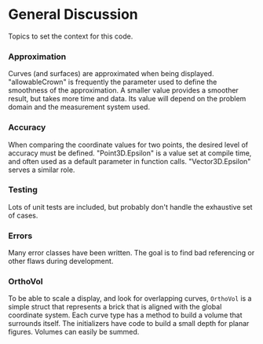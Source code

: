 # General Discussion

Topics to set the context for this code.

### Approximation

Curves (and surfaces) are approximated when being displayed. "allowableCrown" is frequently the parameter used to define the smoothness of the approximation. A smaller value provides a smoother result, but takes more time and data. Its value will depend on the problem domain and the measurement system used.

### Accuracy

When comparing the coordinate values for two points, the desired level of accuracy must be defined. "Point3D.Epsilon" is a value set at compile time, and often used as a default parameter in function calls. "Vector3D.Epsilon" serves a similar role.

### Testing
Lots of unit tests are included, but probably don't handle the exhaustive set of cases.

### Errors
Many error classes have been written. The goal is to find bad referencing or other flaws during development.

### OrthoVol
To be able to scale a display, and look for overlapping curves, ``OrthoVol`` is a simple struct that represents a brick that is aligned with the global coordinate system. Each curve type has a method to build a volume that surrounds itself. The initializers have code to build a small depth for planar figures. Volumes can easily be summed.

